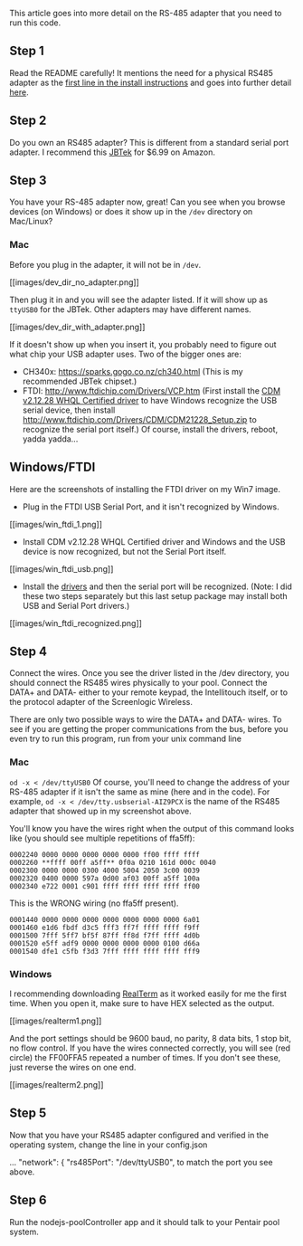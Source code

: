 This article goes into more detail on the RS-485 adapter that you need to run this code.  

## Step 1

Read the README carefully!  It mentions the need for a physical RS485 adapter as the [first line in the install instructions](https://github.com/tagyoureit/nodejs-poolController#installation-instructions) and goes into further detail [here](https://github.com/tagyoureit/nodejs-poolController#rs485-adapter).

## Step 2

Do you own an RS485 adapter?  This is different from a standard serial port adapter.  I recommend this [JBTek](https://www.amazon.com/JBtek-Converter-Adapter-ch340T-Supported/dp/B00NKAJGZM/ref=sr_1_1?ie=UTF8&qid=1524495023&sr=8-1&keywords=jbtek+rs485) for $6.99 on Amazon.

## Step 3

You have your RS-485 adapter now, great!  Can you see when you browse devices (on Windows) or does it show up in the `/dev` directory on Mac/Linux? 
 
### Mac

Before you plug in the adapter, it will not be in `/dev`.

[[images/dev_dir_no_adapter.png]]

Then plug it in and you will see the adapter listed.  If it will show up as `ttyUSB0` for the JBTek.  Other adapters may have different names. 

[[images/dev_dir_with_adapter.png]]

If it doesn't show up when you insert it, you probably need to figure out what chip your USB adapter uses.
Two of the bigger ones are:

* CH340x: https://sparks.gogo.co.nz/ch340.html (This is my recommended JBTek chipset.)
* FTDI: http://www.ftdichip.com/Drivers/VCP.htm (First install the [CDM v2.12.28 WHQL Certified driver](http://www.ftdichip.com/Drivers/CDM/CDM%20v2.12.28%20WHQL%20Certified.zip) to have Windows recognize the USB serial device, then install http://www.ftdichip.com/Drivers/CDM/CDM21228_Setup.zip to recognize the serial port itself.)
Of course, install the drivers, reboot, yadda yadda...

## Windows/FTDI

Here are the screenshots of installing the FTDI driver on my Win7 image.

* Plug in the FTDI USB Serial Port, and it isn't recognized by Windows.

[[images/win_ftdi_1.png]]

* Install CDM v2.12.28 WHQL Certified driver and Windows and the USB device is now recognized, but not the Serial Port itself.

[[images/win_ftdi_usb.png]]

* Install the [drivers](http://www.ftdichip.com/Drivers/CDM/CDM21228_Setup.zip) and then the serial port will be recognized.  (Note: I did these two steps separately but this last setup package may install both USB and Serial Port drivers.)

[[images/win_ftdi_recognized.png]]

## Step 4

Connect the wires.  Once you see the driver listed in the /dev directory, you should connect the RS485 wires physically to your pool. Connect the DATA+ and DATA- either to your remote keypad, the Intellitouch itself, or to the protocol adapter of the Screenlogic Wireless.

There are only two possible ways to wire the DATA+ and DATA- wires.  To see if you are getting the proper communications from the bus, before you even try to run this program, run from your unix command line

### Mac

`od -x < /dev/ttyUSB0`  Of course, you'll need to change the address of your RS-485 adapter if it isn't the same as mine (here and in the code).  For example, `od -x < /dev/tty.usbserial-AIZ9PCX` is the name of the RS485 adapter that showed up in my screenshot above.

You'll know you have the wires right when the output of this command looks like (you should see multiple repetitions of ffa5ff):
```
0002240 0000 0000 0000 0000 0000 ff00 ffff ffff
0002260 **ffff 00ff a5ff** 0f0a 0210 161d 000c 0040
0002300 0000 0000 0300 4000 5004 2050 3c00 0039
0002320 0400 0000 597a 0d00 af03 00ff a5ff 100a
0002340 e722 0001 c901 ffff ffff ffff ffff ff00
```

This is the WRONG wiring (no ffa5ff present).
```
0001440 0000 0000 0000 0000 0000 0000 0000 6a01
0001460 e1d6 fbdf d3c5 fff3 ff7f ffff ffff f9ff
0001500 7fff 5ff7 bf5f 87ff ff8d f7ff ffff 4d0b
0001520 e5ff adf9 0000 0000 0000 0000 0100 d66a
0001540 dfe1 c5fb f3d3 7fff ffff ffff ffff fff9
```

### Windows

I recommending downloading [RealTerm](http://realterm.sourceforge.net/) as it worked easily for me the first time.  When you open it, make sure to have HEX selected as the output.

[[images/realterm1.png]]

And the port settings should be 9600 baud, no parity, 8 data bits, 1 stop bit, no flow control. If you have the wires connected correctly, you will see (red circle) the FF00FFA5 repeated a number of times.  If you don't see these, just reverse the wires on one end.

[[images/realterm2.png]]

## Step 5

Now that you have your RS485 adapter configured and verified in the operating system, change the line in your config.json

...
"network": {
            "rs485Port": "/dev/ttyUSB0",
to match the port you see above.

## Step 6

Run the nodejs-poolController app and it should talk to your Pentair pool system.